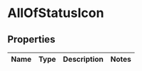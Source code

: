# AllOfStatusIcon

## Properties
Name | Type | Description | Notes
------------ | ------------- | ------------- | -------------
